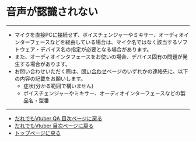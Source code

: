 # 音声が認識されない
---
+ マイクを直接PCに接続せず、ボイスチェンジャーやミキサー、オーディオインターフェースなどを経由している場合は、マイク名ではなく該当するソフトウェア・デバイス名の指定が必要となる場合があります。
+ ​また、オーディオインタフェースをお使いの場合、デバイス固有の問題が発生する場合があります。
+ お問い合わせいただく際は、[問い合わせ](contact.md)ページのいずれかの連絡先に、以下の内容の記載をお願いします。
    + 症状(分かる範囲で構いません)
    + ボイスチェンジャーやミキサー、オーディオインターフェースなどの製品名・型番
---
+ [だれでもVtuber QA 目次ページに戻る](index_vtuber2_qa.md)
+ [だれでもVtuber 目次ページに戻る](index_vtuber2.md)
+ [トップページに戻る](index_top.md#falhong-cha)